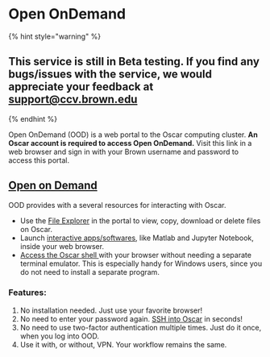 # Open OnDemand

{% hint style="warning" %}
## This service is still in Beta testing. If you find any bugs/issues with the service, we would appreciate your feedback at support@ccv.brown.edu
{% endhint %}

Open OnDemand (OOD) is a web portal to the Oscar computing cluster. **An Oscar account is required to access Open OnDemand.** Visit this link in a web browser and sign in with your Brown username and password to access this portal.

## [Open on Demand](https://ood.ccv.brown.edu/)

OOD provides with a several resources for interacting with Oscar.

* Use the [File Explorer](using-file-explorer-on-ood.md) in the portal to view, copy, download or delete files on Oscar.&#x20;
* Launch [interactive apps/softwares](interactive-apps-on-ood.md), like Matlab and Jupyter Notebook, inside your web browser.
* [Access the Oscar shell ](web-based-terminal-app.md)with your browser without needing a separate terminal emulator. This is especially handy for Windows users, since you do not need to install a separate program.

### Features:

1. No installation needed. Just use your favorite browser!
2. No need to enter your password again. [SSH into Oscar](web-based-terminal-app.md) in seconds!
3. No need to use two-factor authentication multiple times. Just do it once, when you log into OOD.
4. Use it with, or without, VPN. Your workflow remains the same.

